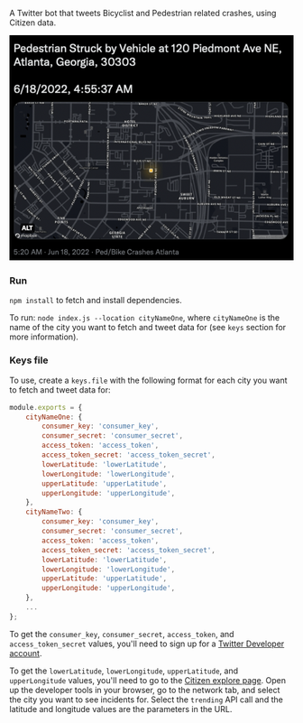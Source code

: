 A Twitter bot that tweets Bicyclist and Pedestrian related crashes, using Citizen data.

![Tweet screenshot](example.png)

### Run
`npm install` to fetch and install dependencies.

To run: `node index.js --location cityNameOne`, where `cityNameOne` is the name of the city you want to fetch and tweet data for (see `keys` section for more information).

### Keys file
To use, create a `keys.file` with the following format for each city you want to fetch and tweet data for:

```js
module.exports = {
    cityNameOne: {
        consumer_key: 'consumer_key',
        consumer_secret: 'consumer_secret',
        access_token: 'access_token',
        access_token_secret: 'access_token_secret',
        lowerLatitude: 'lowerLatitude',
        lowerLongitude: 'lowerLongitude',
        upperLatitude: 'upperLatitude',
        upperLongitude: 'upperLongitude',
    },
    cityNameTwo: {
        consumer_key: 'consumer_key',
        consumer_secret: 'consumer_secret',
        access_token: 'access_token',
        access_token_secret: 'access_token_secret',
        lowerLatitude: 'lowerLatitude',
        lowerLongitude: 'lowerLongitude',
        upperLatitude: 'upperLatitude',
        upperLongitude: 'upperLongitude',
    },
    ...
};
```

To get the `consumer_key`, `consumer_secret`, `access_token`, and `access_token_secret` values, you'll need to sign up for a [Twitter Developer account](https://developer.twitter.com/en).

To get the `lowerLatitude`, `lowerLongitude`, `upperLatitude`, and `upperLongitude` values, you'll need to go to the [Citizen explore page](https://citizen.com/explore). Open up the developer tools in your browser, go to the network tab, and select the city you want to see incidents for. Select the `trending` API call and the latitude and longitude values are the parameters in the URL.